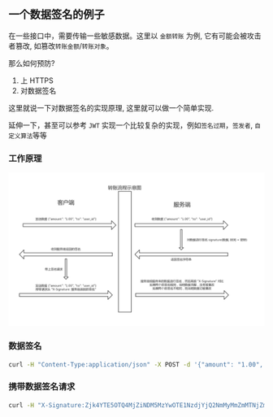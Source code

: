 ## 一个数据签名的例子

在一些接口中，需要传输一些敏感数据。这里以 `金额转账` 为例, 它有可能会被攻击者篡改, 如篡改`转账金额`/`转账对象`。

那么如何预防?

1. 上 HTTPS
2. 对数据签名

这里就说一下对数据签名的实现原理, 这里就可以做一个简单实现.

延伸一下，甚至可以参考 `JWT` 实现一个比较复杂的实现，例如`签名过期`，`签发者`, `自定义算法`等等

### 工作原理

[![Workflow](workflow.jpg)](workflow.jpg)

### 数据签名

```bash
curl -H "Content-Type:application/json" -X POST -d '{"amount": "1.00", "to":"user_id"}' https://signature-example.herokuapp.com/signature
```

### 携带数据签名请求

```bash
curl -H "X-Signature:Zjk4YTE5OTQ4MjZiNDM5MzYwOTE1NzdjYjQ2NmMyMmZmMTNjZmIzNDg1MjIxMTM0ZGVlZDI3ZGMzMGFjZmFlMw==" -H "Content-Type:application/json" -X POST -d '{"amount": "1.00", "to":"user_id"}' https://signature-example.herokuapp.com/signature
```
